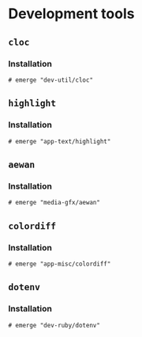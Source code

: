 # Development tools

## `cloc`

### Installation

```ShellSession
# emerge "dev-util/cloc"
```

## `highlight`

### Installation

```ShellSession
# emerge "app-text/highlight"
```

## `aewan`

### Installation

```ShellSession
# emerge "media-gfx/aewan"
```

## `colordiff`

### Installation

```ShellSession
# emerge "app-misc/colordiff"
```

## `dotenv`

### Installation

```ShellSession
# emerge "dev-ruby/dotenv"
```
